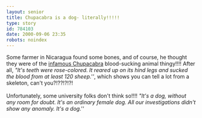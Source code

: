 ```yaml
---
layout: senior
title: Chupacabra is a dog- literally!!!!!
type: story
id: 784103
date: 2000-09-06 23:35
robots: noindex
---
```

Some farmer in Nicaragua found some bones, and of course, he thought they were of the <a href="http://www.miamiherald.com/content/today/docs/007388.htm">infamous Chupacabra</a> blood-sucking animal thingy!!!! After all, <i>"It's teeth were rose-colored. It reared up on its hind legs and sucked the blood from at least 120 sheep.''</i>, which shows you can tell a lot from a skeleton, can't you?!??!?!?! <br/> <br/>Unfortunately, some university folks don't think so!!!! <i>"It's a dog, without any room for doubt. It's an ordinary female dog. All our investigations didn't show any anomaly. It's a dog.''</i>